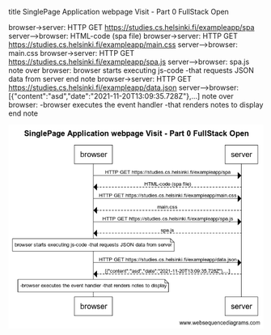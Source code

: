 title SinglePage Application webpage Visit - Part 0 FullStack Open

browser->server: HTTP GET https://studies.cs.helsinki.fi/exampleapp/spa
server-->browser: HTML-code (spa file)
browser->server: HTTP GET https://studies.cs.helsinki.fi/exampleapp/main.css
server-->browser: main.css
browser->server: HTTP GET https://studies.cs.helsinki.fi/exampleapp/spa.js
server-->browser: spa.js
note over browser: browser starts executing js-code -that requests JSON data from server
end note
browser->server: HTTP GET https://studies.cs.helsinki.fi/exampleapp/data.json
server-->browser: [{"content":"asd","date":"2021-11-20T13:09:35.728Z"},...]
note over browser: -browser executes the event handler -that renders notes to display
end note

![image info](./images/spavisit.png)
